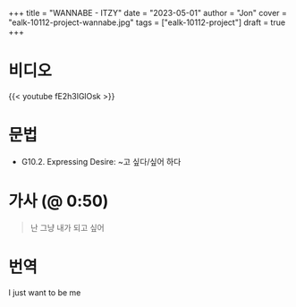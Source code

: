 +++
title  = "WANNABE - ITZY"
date   = "2023-05-01"
author = "Jon"
cover  = "ealk-10112-project-wannabe.jpg"
tags   = ["ealk-10112-project"]
draft  = true
+++

# 비디오

{{< youtube fE2h3lGlOsk >}}

# 문법

- G10.2. Expressing Desire: ~고 싶다/싶어 하다

# 가사 (@ 0:50)

> 난 그냥 내가 되고 싶어

# 번역

I just want to be me

